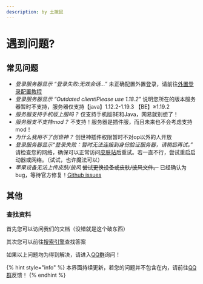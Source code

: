 ```yaml
---
description: by 土拨鼠
---
```


# 遇到问题?

## 常见问题

* _登录服务器显示 “登录失败:无效会话…”_  未正确配置外置登录，请前往[外置登录配置教程](wai-zhi-deng-lu.md)
* _登录服务器显示 “Outdated client!Please use 1.18.2”_ 说明您所在的版本服务器暂时不支持，服务器仅支持【java】1.12.2-1.19.3 【BE】≥1.19.2
* _服务器支持手机版上服吗？_ 仅支持手机版BE和Java，网易就别想了！
* _服务器支不支持mod？_ 不支持！服务器是插件服，而且未来也不会考虑支持mod！
* _为什么我用不了创世神？_ 创世神插件权限暂时不对op以外的人开放
* _登录服务器显示“登录失败：暂时无法连接到身份脸证服务器，请稍后再试。”_  请检查您的网络，确保可以正常访问[皮肤站](https://skin.tbstmc.xyz)后重试。若一直不行，尝试重启启动器或网络。（试试，也许魔法可以）
* _苹果设备无法上传皮肤/披风_   ~~尝试更换设备或皮肤/披风文件。~~ 已经确认为bug，等待官方修复！[Github issues](https://github.com/bs-community/blessing-skin-server/issues/509)

## 其他

### 查找资料

首先您可以访问我们的文档（没错就是这个破东西）

其次您可以前往[搜索引擎](https://baidu.com)查找答案

如果以上问题均为得到解决，请进入[QQ群](https://jq.qq.com/?\_wv=1027\&k=ToOzeOPU)询问！



{% hint style="info" %}
本界面持续更新，若您的问题并不包含在内，请前往[QQ群](https://jq.qq.com/?\_wv=1027\&k=ToOzeOPU)反馈！
{% endhint %}
